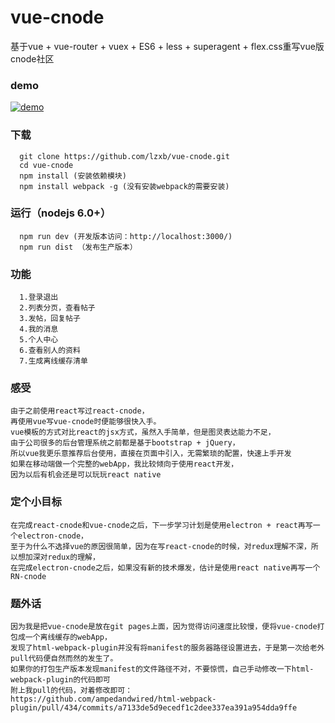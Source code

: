 # vue-cnode
基于vue + vue-router + vuex + ES6 + less + superagent + flex.css重写vue版cnode社区
### demo
 [![demo](https://github.com/lzxb/vue-cnode/raw/master/shot/QR-code.png)](http://lzxb.github.io/vue-cnode/)


### 下载
```
  git clone https://github.com/lzxb/vue-cnode.git
  cd vue-cnode
  npm install (安装依赖模块)
  npm install webpack -g (没有安装webpack的需要安装)
```
### 运行（nodejs 6.0+）
```
  npm run dev (开发版本访问：http://localhost:3000/)
  npm run dist （发布生产版本）

```
### 功能
```
  1.登录退出
  2.列表分页，查看帖子
  3.发帖，回复帖子
  4.我的消息
  5.个人中心
  6.查看别人的资料
  7.生成离线缓存清单
```
### 感受
```
由于之前使用react写过react-cnode，
再使用vue写vue-cnode时便能够很快入手。
vue模板的方式对比react的jsx方式，虽然入手简单，但是图灵表达能力不足，
由于公司很多的后台管理系统之前都是基于bootstrap + jQuery，
所以vue我更乐意推荐后台使用，直接在页面中引入，无需繁琐的配置，快速上手开发
如果在移动端做一个完整的webApp，我比较倾向于使用react开发，
因为以后有机会还是可以玩玩react native
```
### 定个小目标
```
在完成react-cnode和vue-cnode之后，下一步学习计划是使用electron + react再写一个electron-cnode，
至于为什么不选择vue的原因很简单，因为在写react-cnode的时候，对redux理解不深，所以想加深对redux的理解，
在完成electron-cnode之后，如果没有新的技术爆发，估计是使用react native再写一个RN-cnode
```
### 题外话
```
因为我是把vue-cnode是放在git pages上面，因为觉得访问速度比较慢，便将vue-cnode打包成一个离线缓存的webApp，
发现了html-webpack-plugin并没有将manifest的服务器路径设置进去，于是第一次给老外pull代码便自然而然的发生了。
如果你的打包生产版本发现manifest的文件路径不对，不要惊慌，自己手动修改一下html-webpack-plugin的代码即可
附上我pull的代码，对着修改即可：
https://github.com/ampedandwired/html-webpack-plugin/pull/434/commits/a7133de5d9ecedf1c2dee337ea391a954dda9ffe
```